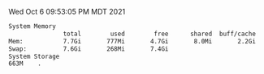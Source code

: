 Wed Oct  6 09:53:05 PM MDT 2021
```bash
System Memory
               total        used        free      shared  buff/cache   available
Mem:           7.7Gi       777Mi       4.7Gi       8.0Mi       2.2Gi       6.5Gi
Swap:          7.6Gi       268Mi       7.4Gi
System Storage
663M	.
```
